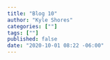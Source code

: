 ```yaml
---
title: "Blog 10"
author: "Kyle Shores"
categories: [""]
tags: [""]
published: false
date: "2020-10-01 08:22 -06:00"
---
```


